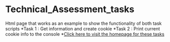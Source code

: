 # Technical_Assessment_tasks
Html page that works as an example to show the functionality of both task scripts 
*Task 1 : Get information and create cookie
*Task 2 : Print current cookie info to the console
*[Click here to visit the homepage for these tasks](http://darrenkellyportfolio.com/tasks/)
